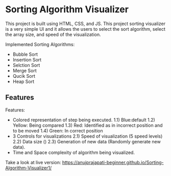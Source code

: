 
# Sorting Algorithm Visualizer
This project is built using HTML, CSS, and JS. This project sorting visualizer is a very simple UI and it allows the users to select the sort algorithm, select the array size, and speed of the visualization.





Implemented Sorting Algorithms:

- Bubble Sort
- Insertion Sort
- Selction Sort
- Merge Sort
- Qucik Sort
- Heap Sort




## Features
Features:
- Colored representation of step being executed. 1.1) Blue:default 1.2) Yellow: Being compared 1.3) Red: Identified as in incorrect position and to be moved 1.4) Green: In correct position
- 3 Controls for visualizations 2.1) Speed of visualization (5 speed levels) 2.2) Data size () 2.3) Generation of new data (Randomly generate new data).
- Time and Space complexity of algorithm being visualized.



Take a look at live version: https://anujprajapati-beginner.github.io/Sorting-Algorithm-Visualizer1/

